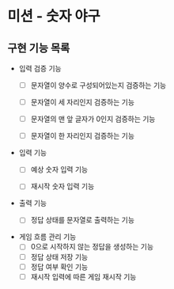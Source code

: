 # 미션 - 숫자 야구

## 구현 기능 목록

- 입력 검증 기능
  - [ ] 문자열이 양수로 구성되어있는지 검증하는 기능
  - [ ] 문자열이 세 자리인지 검증하는 기능
  - [ ] 문자열의 맨 앞 글자가 0인지 검증하는 기능
  - [ ] 문자열이 한 자리인지 검증하는 기능


- 입력 기능
  - [ ] 예상 숫자 입력 기능
  - [ ] 재시작 숫자 입력 기능
  

- 출력 기능
  - [ ] 정답 상태를 문자열로 출력하는 기능


- 게임 흐름 관리 기능
  - [ ] 0으로 시작하지 않는 정답을 생성하는 기능
  - [ ] 정답 상태 저장 기능
  - [ ] 정답 여부 확인 기능
  - [ ] 재시작 입력에 따른 게임 재시작 기능
